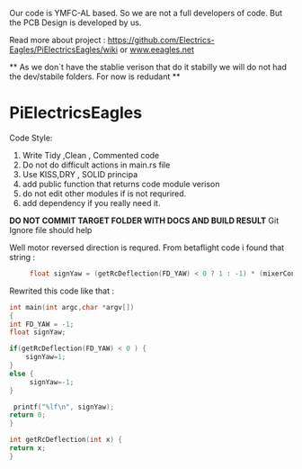 Our code is YMFC-AL based. So we are not a full developers of code. But the PCB Design is developed by us.


Read more about project : https://github.com/Electrics-Eagles/PiElectricsEagles/wiki or www.eeagles.net


** As we don`t have the stablie verison that do it stabilly we will do not had the dev/stabile folders. For now is redudant **


# PiElectricsEagles


Code Style:

1) Write Tidy ,Clean , Commented code
2) Do not do difficult actions in main.rs file
3) Use KISS,DRY , SOLID principa
4) add public function that returns code module verison
5) do not edit other modules if is not requrired.
6) add dependency if you really need it.


**DO NOT COMMIT TARGET FOLDER WITH DOCS AND BUILD RESULT**
Git Ignore file should help





Well motor reversed direction is requred. From betaflight code i found that string : 
```C++
     float signYaw = (getRcDeflection(FD_YAW) < 0 ? 1 : -1) * (mixerConfig()->yaw_motors_reversed ? 1 : -1);
```
Rewrited this code like that : 
```C++ 
int main(int argc,char *argv[])
{
int FD_YAW = -1; 
float signYaw;

if(getRcDeflection(FD_YAW) < 0 ) {
    signYaw=1;
}
else {
     signYaw=-1; 
}

 printf("%lf\n", signYaw);
return 0;
}

int getRcDeflection(int x) {
return x;
}



```

